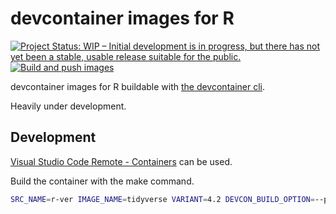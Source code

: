 # devcontainer images for R

<!-- badges: start -->

[![Project Status: WIP – Initial development is in progress, but there has not yet been a stable, usable release suitable for the public.](https://www.repostatus.org/badges/latest/wip.svg)](https://www.repostatus.org/#wip)
[![Build and push images](https://github.com/rocker-org/r-devcontainer-images/actions/workflows/build.yml/badge.svg)](https://github.com/rocker-org/r-devcontainer-images/actions/workflows/build.yml)

<!-- badges: end -->

devcontainer images for R buildable with [the devcontainer cli](https://github.com/devcontainers/cli).

Heavily under development.

## Development

[Visual Studio Code Remote - Containers](https://containers.dev/supporting#remote-containers) can be used.

Build the container with the make command.

```sh
SRC_NAME=r-ver IMAGE_NAME=tidyverse VARIANT=4.2 DEVCON_BUILD_OPTION=--push make devcontainer
```
